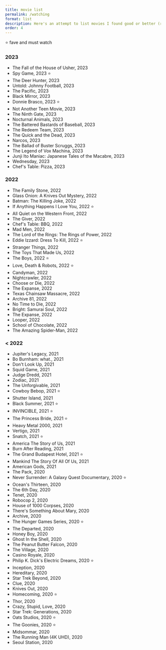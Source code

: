 ```yaml
---
title: movie list
permalink: /watching
format: list
description: Here's an attempt to list movies I found good or better (rated 2.5+ out of 5). I admit, maintaining it has been a challenge!
order: 4
---
```


⭐ fave and must watch

### 2023
- The Fall of the House of Usher, 2023
- Spy Game, 2023 ⭐
- The Deer Hunter, 2023
- Untold: Johnny Football, 2023
- The Pacific, 2023
- Black Mirror, 2023
- Donnie Brasco, 2023 ⭐
- Not Another Teen Movie, 2023
- The Ninth Gate, 2023
- Nocturnal Animals, 2023
- The Battered Bastards of Baseball, 2023
- The Redeem Team, 2023
- The Quick and the Dead, 2023
- Narcos, 2023
- The Ballad of Buster Scruggs, 2023
- The Legend of Vox Machina, 2023
- Junji Ito Maniac: Japanese Tales of the Macabre, 2023
- Wednesday, 2023
- Chef's Table: Pizza, 2023

### 2022
- The Family Stone, 2022
- Glass Onion: A Knives Out Mystery, 2022
- Batman: The Killing Joke, 2022 
- If Anything Happens I Love You, 2022 ⭐
- All Quiet on the Western Front, 2022
- The Giver, 2022
- Chef's Table: BBQ, 2022
- Mad Men, 2022
- The Lord of the Rings: The Rings of Power, 2022
- Eddie Izzard: Dress To Kill, 2022 ⭐
- Stranger Things, 2022
- The Toys That Made Us, 2022
- The Boys, 2022 ⭐
- Love, Death & Robots, 2022 ⭐
- Candyman, 2022
- Nightcrawler, 2022
- Choose or Die, 2022
- The Expanse, 2022
- Texas Chainsaw Massacre, 2022
- Archive 81, 2022
- No Time to Die, 2022
- Bright: Samurai Soul, 2022
- The Expanse, 2022
- Looper, 2022
- School of Chocolate, 2022
- The Amazing Spider-Man, 2022

### < 2022
- Jupiter's Legacy, 2021
- Bo Burnham: what., 2021
- Don't Look Up, 2021
- Squid Game, 2021
- Judge Dredd, 2021
- Zodiac, 2021
- The Unforgivable, 2021
- Cowboy Bebop, 2021 ⭐
- Shutter Island, 2021
- Black Summer, 2021 ⭐
- INVINCIBLE, 2021 ⭐
- The Princess Bride, 2021 ⭐
- Heavy Metal 2000, 2021
- Vertigo, 2021
- Snatch, 2021 ⭐
- America The Story of Us, 2021
- Burn After Reading, 2021
- The Grand Budapest Hotel, 2021 ⭐
- Mankind The Story Of All Of Us, 2021
- American Gods, 2021
- The Pack, 2020
- Never Surrender: A Galaxy Quest Documentary, 2020 ⭐
- Ocean's Thirteen, 2020
- The 6th Day, 2020
- Tenet, 2020
- Robocop 2, 2020
- House of 1000 Corpses, 2020
- There's Something About Mary, 2020
- Archive, 2020
- The Hunger Games Series, 2020 ⭐
- The Departed, 2020
- Honey Boy, 2020
- Ghost In the Shell, 2020
- The Peanut Butter Falcon, 2020
- The Village, 2020
- Casino Royale, 2020
- Philip K. Dick's Electric Dreams, 2020 ⭐
- Inception, 2020
- Hereditary, 2020
- Star Trek Beyond, 2020
- Clue, 2020
- Knives Out, 2020
- Homecoming, 2020 ⭐
- Thor, 2020
- Crazy, Stupid, Love, 2020
- Star Trek: Generations, 2020
- Oats Studios, 2020 ⭐
- The Goonies, 2020 ⭐
- Midsommar, 2020
- The Running Man (4K UHD), 2020
- Seoul Station, 2020
